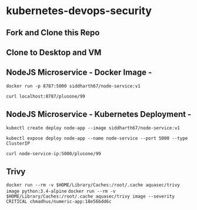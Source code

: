 # kubernetes-devops-security

## Fork and Clone this Repo

## Clone to Desktop and VM

## NodeJS Microservice - Docker Image -
`docker run -p 8787:5000 siddharth67/node-service:v1`

`curl localhost:8787/plusone/99`
 
## NodeJS Microservice - Kubernetes Deployment -
`kubectl create deploy node-app --image siddharth67/node-service:v1`

`kubectl expose deploy node-app --name node-service --port 5000 --type ClusterIP`

`curl node-service-ip:5000/plusone/99`


## Trivy
`docker run --rm -v $HOME/Library/Caches:/root/.cache aquasec/trivy image python:3.4-alpine`
`docker run --rm -v $HOME/Library/Caches:/root/.cache aquasec/trivy image --severity CRITICAL chmadhus/numeric-app:18e56bdd6c`